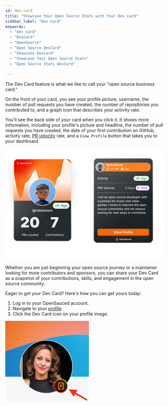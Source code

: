 ```yaml
---
id: dev-card
title: "Showcase Your Open Source Stats with Your Dev Card"
sidebar_label: "Dev Card"
keywords:
  - "dev card"
  - "DevCard"
  - "OpenSource"
  - "Open Source DevCard"
  - "Showcase DevCard"
  - "Showcase Your Open Source Stats"
  - "Open Source Stats DevCard"

---
```


The Dev Card feature is what we like to call your "open source business card."

On the front of your card, you see your profile picture, username, the number of pull requests you have created, the number of repositories you contributed to, and a graph icon that describes your activity rate.

You'll see the back side of your card when you click it. It shows more information, including your profile's picture and headline, the number of pull requests you have created, the date of your first contribution on GitHub, activity rate, [PR velocity](https://docs.opensauced.pizza/welcome/glossary/#pr-velocity) rate, and a `View Profile` button that takes you to your dashboard.

![front and back sides of a dev card](../../static/img/a-dev-card.png)

Whether you are just beginning your open source journey or a maintainer looking for more contributors and sponsors, you can share your Dev Card as a snapshot of your contributions, skills, and engagement in the open source community.

Eager to get your Dev Card? Here's how you can get yours today:

1. Log in to your OpenSauced account.
2. Navigate to your [profile](https://app.opensauced.pizza/user/{username}).
3. Click the Dev Card icon on your profile image.

![dev card icon on user profile](../../static/img/get-dev-card.png)
